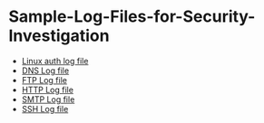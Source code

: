 # Sample-Log-Files-for-Security-Investigation

- [Linux auth log file](https://homelabfiles.s3.us-east-2.amazonaws.com/logfiles/auth.log)
- [DNS Log file](https://homelabfiles.s3.us-east-2.amazonaws.com/logfiles/dns+(4).log.gz)
- [FTP Log file](https://homelabfiles.s3.us-east-2.amazonaws.com/logfiles/ftp.log.gz)
- [HTTP Log file](https://homelabfiles.s3.us-east-2.amazonaws.com/logfiles/http.log.gz)
- [SMTP Log file](https://homelabfiles.s3.us-east-2.amazonaws.com/logfiles/smtp.log.gz)
- [SSH Log file](https://homelabfiles.s3.us-east-2.amazonaws.com/logfiles/ssh+(1).log.gz)

